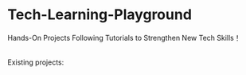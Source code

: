 # Tech-Learning-Playground

Hands-On Projects Following Tutorials to Strengthen New Tech Skills！

<br/>
Existing projects:
